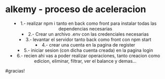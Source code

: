 # alkemy - proceso de aceleracion

<div align="center">
  <li> 1.- realizar npm i tanto en back como front para instalar todas las dependencias necesarias </li>
  <li> 2.- Crear un archivo .env con las credenciales necesarias</li>
  <li> 3.- levantar el servidor tanto back como front con npm start </li>
  <li> 4.- crear una cuenta en la pagina de register </li>
  <li> 5.- iniciar sesion (con dicha cuenta creada) en la pagina login </li>
  <li> 6.- recien ahi vas a poder realizar operaciones, tanto creacion como edicion, eliminar, filtrar, ver el balance y demas... </li>
</div>

#gracias!
